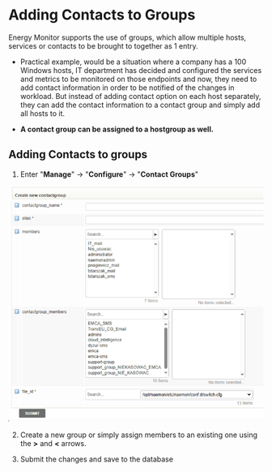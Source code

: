 # Adding Contacts to Groups

Energy Monitor supports the use of groups, which allow multiple hosts, services or contacts to be brought to together as 1 entry. 

- Practical example, would be a situation where a company has a 100 Windows hosts, IT department has decided and configured the services and metrics to be monitored on those endpoints and now, they need to add contact information in order to be notified of the changes in workload. But instead of adding contact option on each host separately, they can add the contact information to a contact group and simply add all hosts to it. 

- **A contact group can be assigned to a hostgroup as well.** 


## Adding Contacts to groups

1. Enter "**Manage**" -> "**Configure**" -> "**Contact Groups**"

![downtime](/media/05_00_06_01_adding_contacts.png)

2. Create a new group or simply assign members to an existing one using the **>** and **<** arrows.

3. Submit the changes and save to the database 



